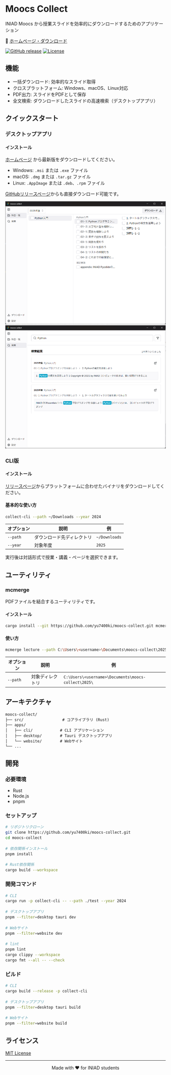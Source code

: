 ﻿# Moocs Collect

INIAD Moocs から授業スライドを効率的にダウンロードするためのアプリケーション

🏡 [ホームページ・ダウンロード](https://yu7400ki.github.io/moocs-collect)

[![GitHub release](https://img.shields.io/github/release/yu7400ki/moocs-collect.svg)](https://github.com/yu7400ki/moocs-collect/releases)
[![License](https://img.shields.io/github/license/yu7400ki/moocs-collect.svg)](LICENSE)

## 機能

- 一括ダウンロード: 効率的なスライド取得
- クロスプラットフォーム: Windows、macOS、Linux対応
- PDF出力: スライドをPDFとして保存
- 全文検索: ダウンロードしたスライドの高速検索（デスクトップアプリ）

## クイックスタート

### デスクトップアプリ

#### インストール

[ホームページ](https://yu7400ki.github.io/moocs-collect) から最新版をダウンロードしてください。

- Windows: `.msi` または `.exe` ファイル
- macOS: `.dmg` または `.tar.gz` ファイル
- Linux: `.AppImage` または `.deb`、`.rpm` ファイル

[GitHubリリースページ](https://github.com/yu7400ki/moocs-collect/releases)からも直接ダウンロード可能です。

![Desktop App Main](assets/desktop-main.png)
![Desktop App Search](assets/desktop-search.png)

### CLI版

#### インストール

[リリースページ](https://github.com/yu7400ki/moocs-collect/releases)からプラットフォームに合わせたバイナリをダウンロードしてください。

#### 基本的な使い方

```bash
collect-cli --path ~/Downloads --year 2024
```

| オプション | 説明                     | 例                    |
|------------|--------------------------|----------------------|
| `--path`   | ダウンロード先ディレクトリ | `~/Downloads`        |
| `--year`   | 対象年度                 | `2025`               |

実行後は対話形式で授業・講義・ページを選択できます。

## ユーティリティ

### mcmerge

PDFファイルを結合するユーティリティです。

#### インストール

```bash
cargo install --git https://github.com/yu7400ki/moocs-collect.git mcmerge
```

#### 使い方

```bash
mcmerge lecture --path C:\Users\<username>\Documents\moocs-collect\2025\
```

| オプション | 説明                     | 例                    |
|------------|--------------------------|----------------------|
| `--path`   | 対象ディレクトリ           | `C:\Users\<username>\Documents\moocs-collect\2025\` |

## アーキテクチャ

```
moocs-collect/
├── src/                 # コアライブラリ (Rust)
├── apps/
│   ├── cli/            # CLI アプリケーション
│   ├── desktop/        # Tauri デスクトップアプリ
│   └── website/        # Webサイト
└── ...
```

## 開発

### 必要環境

- Rust
- Node.js
- pnpm

### セットアップ

```bash
# リポジトリクローン
git clone https://github.com/yu7400ki/moocs-collect.git
cd moocs-collect

# 依存関係インストール
pnpm install

# Rust依存関係
cargo build --workspace
```

### 開発コマンド

```bash
# CLI
cargo run -p collect-cli -- --path ./test --year 2024

# デスクトップアプリ
pnpm --filter=desktop tauri dev

# Webサイト
pnpm --filter=website dev

# lint
pnpm lint
cargo clippy --workspace
cargo fmt --all -- --check
```

### ビルド

```bash
# CLI
cargo build --release -p collect-cli

# デスクトップアプリ
pnpm --filter=desktop tauri build

# Webサイト
pnpm --filter=website build
```

## ライセンス

[MIT License](LICENSE)

---

<p align="center">
  Made with ❤️ for INIAD students
</p>
